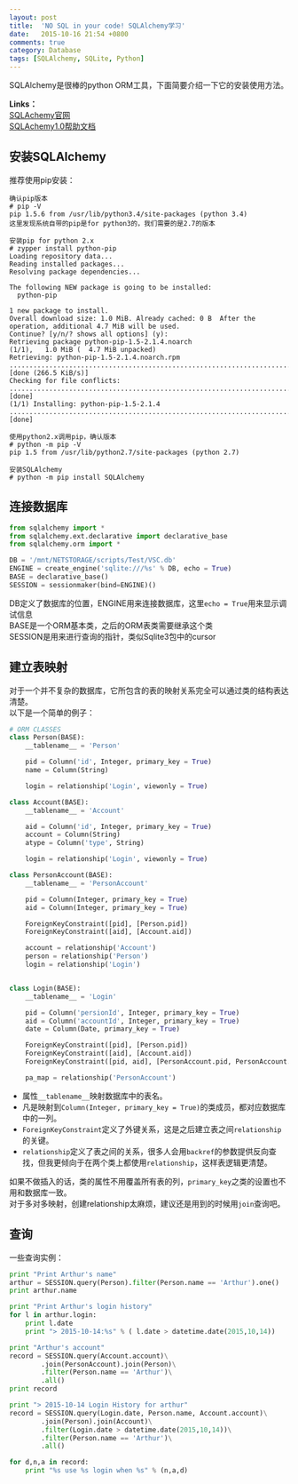 ```yaml
---
layout: post
title:  'NO SQL in your code! SQLAlchemy学习'
date:   2015-10-16 21:54 +0800
comments: true
category: Database
tags: [SQLAlchemy, SQLite, Python]
---
```


SQLAlchemy是很棒的python ORM工具，下面简要介绍一下它的安装使用方法。  

**Links：**  
[SQLAchemy官网](http://www.sqlalchemy.org/)  
[SQLAchemy1.0帮助文档](http://docs.sqlalchemy.org/en/rel_1_0/index.html)

## 安装SQLAlchemy

推荐使用pip安装：   

```
确认pip版本
# pip -V
pip 1.5.6 from /usr/lib/python3.4/site-packages (python 3.4)
这里发现系统自带的pip是for python3的，我们需要的是2.7的版本

安装pip for python 2.x
# zypper install python-pip
Loading repository data...
Reading installed packages...
Resolving package dependencies...

The following NEW package is going to be installed:
  python-pip

1 new package to install.
Overall download size: 1.0 MiB. Already cached: 0 B  After the operation, additional 4.7 MiB will be used.
Continue? [y/n/? shows all options] (y):
Retrieving package python-pip-1.5-2.1.4.noarch                                                                                          (1/1),   1.0 MiB (  4.7 MiB unpacked)
Retrieving: python-pip-1.5-2.1.4.noarch.rpm .............................................................................................................[done (266.5 KiB/s)]
Checking for file conflicts: ..........................................................................................................................................[done]
(1/1) Installing: python-pip-1.5-2.1.4 ................................................................................................................................[done]

使用python2.x调用pip，确认版本
# python -m pip -V
pip 1.5 from /usr/lib/python2.7/site-packages (python 2.7)

安装SQLAlchemy
# python -m pip install SQLAlchemy
```

## 连接数据库

```python
from sqlalchemy import *
from sqlalchemy.ext.declarative import declarative_base
from sqlalchemy.orm import *

DB = '/mnt/NETSTORAGE/scripts/Test/VSC.db'
ENGINE = create_engine('sqlite:///%s' % DB, echo = True)
BASE = declarative_base()
SESSION = sessionmaker(bind=ENGINE)()
```

DB定义了数据库的位置，ENGINE用来连接数据库，这里`echo = True`用来显示调试信息  
BASE是一个ORM基本类，之后的ORM表类需要继承这个类  
SESSION是用来进行查询的指针，类似Sqlite3包中的cursor  

## 建立表映射 

对于一个并不复杂的数据库，它所包含的表的映射关系完全可以通过类的结构表达清楚。  
以下是一个简单的例子：

```python
# ORM CLASSES
class Person(BASE):
    __tablename__ = 'Person'

    pid = Column('id', Integer, primary_key = True)
    name = Column(String)

    login = relationship('Login', viewonly = True)

class Account(BASE):
    __tablename__ = 'Account'

    aid = Column('id', Integer, primary_key = True)
    account = Column(String)
    atype = Column('type', String)

    login = relationship('Login', viewonly = True)

class PersonAccount(BASE):
    __tablename__ = 'PersonAccount'

    pid = Column(Integer, primary_key = True)
    aid = Column(Integer, primary_key = True)

    ForeignKeyConstraint([pid], [Person.pid])
    ForeignKeyConstraint([aid], [Account.aid])

    account = relationship('Account')
    person = relationship('Person')
    login = relationship('Login')


class Login(BASE):
    __tablename__ = 'Login'

    pid = Column('persionId', Integer, primary_key = True)
    aid = Column('accountId', Integer, primary_key = True)
    date = Column(Date, primary_key = True)

    ForeignKeyConstraint([pid], [Person.pid])
    ForeignKeyConstraint([aid], [Account.aid])
    ForeignKeyConstraint([pid, aid], [PersonAccount.pid, PersonAccount.aid])

    pa_map = relationship('PersonAccount')

```  

- 属性`__tablename__`映射数据库中的表名。
- 凡是映射到`Column(Integer, primary_key = True)`的类成员，都对应数据库中的一列。
- `ForeignKeyConstraint`定义了外键关系，这是之后建立表之间`relationship`的关键。
- `relationship`定义了表之间的关系，很多人会用`backref`的参数提供反向查找，但我更倾向于在两个类上都使用`relationship`，这样表逻辑更清楚。

如果不做插入的话，类的属性不用覆盖所有表的列，`primary_key`之类的设置也不用和数据库一致。  
对于多对多映射，创建relationship太麻烦，建议还是用到的时候用`join`查询吧。  

## 查询

一些查询实例：

```python
print "Print Arthur's name"
arthur = SESSION.query(Person).filter(Person.name == 'Arthur').one()
print arthur.name

print "Print Arthur's login history"
for l in arthur.login:
    print l.date
    print "> 2015-10-14:%s" % ( l.date > datetime.date(2015,10,14))

print "Arthur's account"
record = SESSION.query(Account.account)\
        .join(PersonAccount).join(Person)\
        .filter(Person.name == 'Arthur')\
        .all()
print record

print "> 2015-10-14 Login History for arthur"
record = SESSION.query(Login.date, Person.name, Account.account)\
        .join(Person).join(Account)\
        .filter(Login.date > datetime.date(2015,10,14))\
        .filter(Person.name == 'Arthur')\
        .all()

for d,n,a in record:
    print "%s use %s login when %s" % (n,a,d)
```
